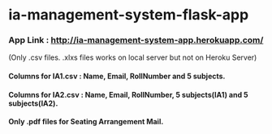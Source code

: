 # ia-management-system-flask-app

### App Link : http://ia-management-system-app.herokuapp.com/

(Only .csv files. .xlxs files works on local server but not on Heroku Server)
#### Columns for IA1.csv : Name, Email, RollNumber and 5 subjects.
#### Columns for IA2.csv : Name, Email, RollNumber, 5 subjects(IA1) and 5 subjects(IA2).

#### Only .pdf files for Seating Arrangement Mail.

